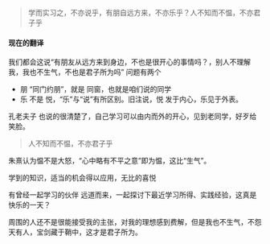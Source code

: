 > 学而实习之，不亦说乎，有朋自远方来，不亦乐乎？人不知而不愠，不亦君子乎

#### 现在的翻译
我们都会这说“有朋友从远方来到身边，不也是很开心的事情吗？，别人不理解我，我也不生气，不也是君子所为吗”
问题有两个

+ 朋 “同门约朋”，就是 同窗，也就是咱们说的同学
+ 乐 不是 悦，“乐”与“说”有所区别。旧注说，悦 发于内心，乐见于外表。

孔老夫子 也说的很清楚了，自己学习可以由内而外的开心，见到老同学，好歹给笑脸。

> 人不知而不愠，不亦君子乎

朱熹认为愠不是大怒，“心中略有不平之意”即为愠，这比“生气”。



学到的知识，适当的机会得以应用，无比的喜悦

有曾经一起学习的伙伴 远道而来，一起探讨下最近学习所得、实践经验，这真是快乐的一天？

周围的人还不是很能接受我的主张，对我的理想感到费解，但是我也不生气，不怨天有人，宝剑藏于鞘中，这才是君子所为。